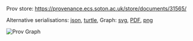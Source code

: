 
Prov store: https://provenance.ecs.soton.ac.uk/store/documents/31565/
	
Alternative serialisations: [json](https://provenance.ecs.soton.ac.uk/store/documents/31565.json), [turtle](https://provenance.ecs.soton.ac.uk/store/documents/31565.ttl), 
Graph: [svg](https://provenance.ecs.soton.ac.uk/store/documents/31565.svg), [PDF](https://provenance.ecs.soton.ac.uk/store/documents/31565.pdf), [png](https://provenance.ecs.soton.ac.uk/store/documents/31565.png)

![Prov Graph](https://provenance.ecs.soton.ac.uk/store/documents/31565.png)

		